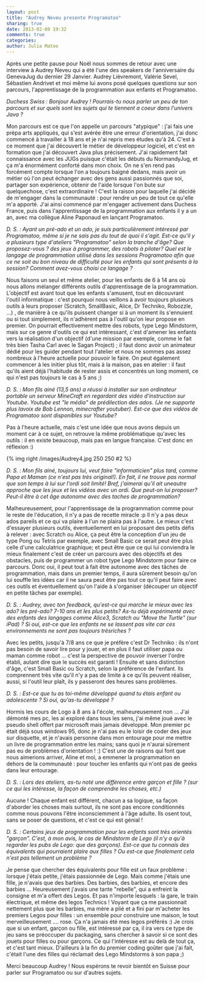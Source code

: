```yaml
---
layout: post
title: "Audrey Neveu presente Programatoo"
sharing: true
date: 2013-02-08 19:32
comments: true
categories: 
author: Julia Mateo
---
```


Après une petite pause pour Noël nous sommes de retour avec une interview à Audrey Neveu qui a été l'une des speakers de l'anniversaire du GenevaJug du dernier 29 Janvier. Audrey Lièvremont, Valérie Sevel, Sébastien Andrivet et moi même lui avons posé quelques questions sur son parcours, l'apprentissage de la programmation aux enfants et Programatoo.

_Duchess Swiss : Bonjour Audrey ! Pourrais-tu nous parler un peu de ton parcours et sur quels sont les sujets qui te tiennent a coeur dans l'univers Java ?_

Mon parcours est ce que l'on appelle un parcours "atypique" : j'ai fais une prépa arts appliqués, qui s'est avérée être une erreur d'orientation, j'ai donc commencé à travailler à 18 ans et je n'ai repris mes études qu'à 24. C'est à ce moment que j'ai découvert le métier de développeur logiciel, et c'est en formation que j'ai découvert Java plus précisement. J'ai rapidement fait connaissance avec les JUGs puisque c'était les débuts du NormandyJug, et ça m'a énormément conforté dans mon choix. On ne s'en rend pas forcément compte lorsque l'on a toujours baigné dedans, mais avoir un métier où l'on peut échanger avec des gens aussi passionnés que soi, partager son expérience, obtenir de l'aide lorsque l'on bute sur quelquechose, c'est extraordinaire ! C'est la raison pour laquelle j'ai décidé de m'engager dans la communauté : pour rendre un peu de tout ce qu'elle m'a apporté. J'ai ainsi commencé par m'engager activement dans Duchess France, puis dans l'apprentissage de la programmation aux enfants il y a un an, avec ma collègue Aline Paponaud en lançant Programatoo.


_D. S. : Ayant un pré-ado et un ado, je suis particulièrement intéressé par Programatoo, même si je ne sais pas du tout de quoi il s'agit. Est-ce qu'il y a plusieurs type d'ateliers "Programatoo" selon la tranche d'âge? Que proposez-vous ? des jeux à programmer, des robots à piloter?
Quel est le langage de programmation utilisé dans les sessions Programatoo afin que ce ne soit au bon niveau de difficulté pour les enfants qui sont présents à la session? Comment avez-vous choisi ce langage ?_

Nous faisons un seul et même atelier, pour les enfants de 6 à 14 ans où nous allons mélanger différents outils d'apprentissage de la programmation. L'objectif est avant tout que les enfants s'amusent, tout en découvrant l'outil informatique : c'est pourquoi nous veillons à avoir toujours plusieurs outils à leurs proposer (Scratch, SmallBasic, Alice, Dr Techniko, Robozzle, ...) , de manière à ce qu'ils puissent changer si à un moment ils s'ennuient ou si tout simplement, ils n'adhèrent pas à l'outil qu'on leur propose en premier. On pourrait effectivement mettre des robots, type Lego Mindstorm, mais sur ce genre d'outils ce qui est intéressant, c'est d'amener les enfants vers la réalisation d'un objectif (d'une mission par exemple, comme le fait très bien Tasha Carl avec le Sagan Project) ; il faut donc avoir un animateur dédié pour les guider pendant tout l'atelier et nous ne sommes pas assez nombreux à l'heure actuelle pour pouvoir le faire. On peut également commencer à les initier plus tôt, mais à la maison, pas en atelier : il faut qu'ils aient déjà l'habitude de rester assis et concentrés un long moment, ce qui n'est pas toujours le cas à 5 ans ;) 


_D. S. : Mon fils ainé (13,5 ans) a réussi à installer sur son ordinateur portable un serveur MineCraft en regardant des vidéo d'instruction sur Youtube. Youtube est "le média" de prédilection des ados. (Je ne supporte plus lavoix de Bob Lennon, minecrafter youtuber). Est-ce que des vidéos de Programatoo sont disponibles sur Youtube?_

Pas à l'heure actuelle, mais c'est une idée que nous avons depuis un moment car à ce sujet, on retrouve la même problématique qu'avec les outils : il en existe beaucoup, mais pas en langue française. C'est donc en réflexion :)

{% img right /images/Audrey4.jpg 250 250 #2 %}

_D. S. : Mon fils ainé, toujours lui, veut faire "informaticien" plus tard, comme Papa et Maman (ce n'est pas très original!). En fait, il ne trouve pas normal que son temps à lui sur l'ordi soit limité! Bref, j'aimerai qu'il ait uneautre approche que les jeux et les vidéos avec un ordi. Que peut-on lui proposer? Peut-il être à cet âge autonome avec des taches de programmation?_
 
Malheureusement, pour l'apprentissage de la programmation comme pour le reste de l'éducation, il n'y a pas de recette miracle :p Il n'y a pas deux ados pareils et ce qui va plaire à l'un ne plaira pas à l'autre. Le mieux c'est d'essayer plusieurs outils, éventuellement en lui proposant des petits défis à relever : avec Scratch ou Alice, ça peut être la conception d'un jeu de type Pong ou Tetris par exemple, avec Small Basic ce serait peut être plus celle d'une calculatrice graphique; et peut être que ce qui lui conviendra le mieux finalement c'est de créer un parcours avec des objectifs et des obstacles, puis de programmer un robot type Lego Mindstorm pour faire ce parcours. Donc oui, il peut tout à fait être autonome avec des tâches de programmation, mais dans un premier temps, il aura sûrement besoin qu'on lui souffle les idées car il ne saura peut être pas tout ce qu'il peut faire avec ces outils et éventuellement qu'on l'aide à s'organiser (découper un objectif en petite tâches par exemple).

_D. S. : Audrey, avec ton feedback, qu'est-ce qui marche le mieux avec les ado? les pré-ado? 7-10 ans et les plus petits?
As-tu déjà expérimenté avec des enfants des langages comme Alice3, Scratch ou "Move the Turtle" (sur iPad) ? Si oui, est-ce que les enfants ne se lassent pas vite car ces environnements ne sont pas toujours trèsriches ?_

Avec les petits, jusqu'à 7/8 ans ce que je préfère c'est Dr Techniko : ils n'ont pas besoin de savoir lire pour y jouer, et en plus il faut utiliser papa ou maman comme robot ... c'est la perspective de pouvoir inverser l'ordre établi, autant dire que le succès est garanti ! Ensuite et sans distinction d'âge, c'est Small Basic ou Scratch, selon la préférence de l'enfant. Ils comprennent très vite qu'il n'y a pas de limite à ce qu'ils peuvent réaliser, aussi, si l'outil leur plaît, ils y passeront des heures sans problèmes.


_D. S. : Est-ce que tu as toi-même développé quand tu étais enfant ou adolescente ? Si oui, qu'as-tu développé ?_

Hormis les cours de Logo à 8 ans à l'école, malheureusement non ... J'ai démonté mes pc, les ai exploré dans tous les sens, j'ai même joué avec le pseudo shell offert par microsoft mais jamais développé. Mon premier pc était déjà sous windows 95, donc je n'ai pas eu le loisir de coder des jeux sur disquette, et je n'avais personne dans mon entourage pour me mettre un livre de programmation entre les mains; sans quoi je n'aurai sûrement pas eu de problèmes d'orientation ! :) C'est une de raisons qui font que nous aimerions arriver, Aline et moi, a emmener la programmation en dehors de la communauté : pour toucher les enfants qui n'ont pas de geeks dans leur entourage. 


_D. S. : Lors des ateliers, as-tu noté une différence entre garçon et fille ? (sur ce qui les intéresse, la façon de comprendre les choses, etc.)_

Aucune ! Chaque enfant est différent, chacun a sa logique, sa façon d'aborder les choses mais surtout, ils ne sont pas encore conditionnés comme nous pouvons l'être inconsciemment à l'âge adulte. Ils osent tout, sans se poser de questions, et c'est ce qui est génial !



_D. S. : Certains jeux de programmation pour les enfants sont très orientés "garçon". C'est, à mon avis, le cas de Mindstorm de Lego (il n'y a qu'à regarder les pubs de Lego: que des garçons). Est-ce que tu connais des équivalents qui pourraient plaire aux filles ? Ou est-ce que finalement cela n'est pas tellement un problème ?_

Je pense que chercher des équivalents pour fille est un faux problème : lorsque j'étais petite, j'étais passionnée de Lego. Mais comme j'étais une fille, je n'avais que des barbies. Des barbies, des barbies, et encore des barbies ... Heureusement j'avais une tante "rebelle", qui a enfreint la consigne et m'a offert des Legos. Et pas n'importe lesquels : la gare, le train électrique, et même des legos Technics ! Voyant que ça me passionnait nettement plus que les barbies, ma mère a plié et a fini par m'acheter les premiers Legos pour filles : un ensemble pour construire une maison, le tout merveilleusement .... rose. Ça n'a jamais été mes legos préférés :) Je crois que si un enfant, garçon ou fille, est intéressé par ça, il ira vers ce type de jeu sans se préoccuper du packaging, sans chercher à savoir si ce sont des jouets pour filles ou pour garçons. Ce qui l'intéresse est au delà de tout ça, et c'est tant mieux. D'ailleurs à la fin du premier coding goûter que j'ai fait, c'était l'une des filles qui réclamait des Lego Mindstorms à son papa ;)

Merci beaucoup Audrey ! Nous espérons te revoir bientôt en Suisse pour parler sur Programatoo ou sur d'autres sujets. 

